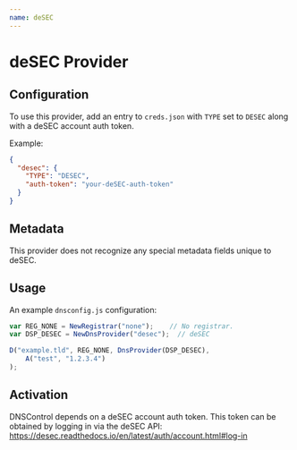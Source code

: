 ```yaml
---
name: deSEC
---
```

# deSEC Provider
## Configuration

To use this provider, add an entry to `creds.json` with `TYPE` set to `DESEC`
along with a deSEC account auth token.

Example:

```json
{
  "desec": {
    "TYPE": "DESEC",
    "auth-token": "your-deSEC-auth-token"
  }
}
```

## Metadata
This provider does not recognize any special metadata fields unique to deSEC.

## Usage
An example `dnsconfig.js` configuration:

```javascript
var REG_NONE = NewRegistrar("none");    // No registrar.
var DSP_DESEC = NewDnsProvider("desec");  // deSEC

D("example.tld", REG_NONE, DnsProvider(DSP_DESEC),
    A("test", "1.2.3.4")
);
```

## Activation
DNSControl depends on a deSEC account auth token.
This token can be obtained by logging in via the deSEC API: https://desec.readthedocs.io/en/latest/auth/account.html#log-in
